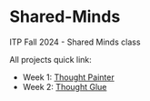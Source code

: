 # Shared-Minds

ITP Fall 2024 - Shared Minds class

All projects quick link:

- Week 1: [Thought Painter](https://zer02z2.github.io/shared-minds/week1/)
- Week 2: [Thought Glue](https://zer02z2.github.io/shared-minds/week2/)
